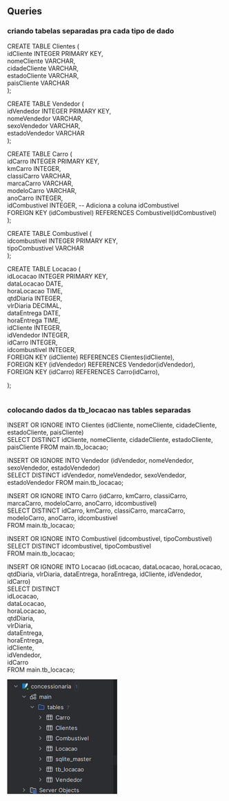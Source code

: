 ## Queries  

### criando tabelas separadas pra cada tipo de dado  
CREATE TABLE Clientes (  
    idCliente INTEGER PRIMARY KEY,  
    nomeCliente VARCHAR,  
    cidadeCliente VARCHAR,  
    estadoCliente VARCHAR,  
    paisCliente VARCHAR  
);  

CREATE TABLE Vendedor (  
    idVendedor INTEGER PRIMARY KEY,  
    nomeVendedor VARCHAR,  
    sexoVendedor VARCHAR,  
    estadoVendedor VARCHAR  
);  

CREATE TABLE Carro (  
    idCarro INTEGER PRIMARY KEY,  
    kmCarro INTEGER,  
    classiCarro VARCHAR,  
    marcaCarro VARCHAR,  
    modeloCarro VARCHAR,  
    anoCarro INTEGER,  
    idCombustivel INTEGER, -- Adiciona a coluna idCombustivel  
    FOREIGN KEY (idCombustivel) REFERENCES Combustivel(idCombustivel)  
);  


CREATE TABLE Combustivel (  
    idcombustivel INTEGER PRIMARY KEY,  
    tipoCombustivel VARCHAR  
);  

CREATE TABLE Locacao (  
    idLocacao INTEGER PRIMARY KEY,  
    dataLocacao DATE,  
    horaLocacao TIME,  
    qtdDiaria INTEGER,  
    vlrDiaria DECIMAL,  
    dataEntrega DATE,  
    horaEntrega TIME,  
    idCliente INTEGER,  
    idVendedor INTEGER,  
    idCarro INTEGER,  
    idcombustivel INTEGER,  
    FOREIGN KEY (idCliente) REFERENCES Clientes(idCliente),  
    FOREIGN KEY (idVendedor) REFERENCES Vendedor(idVendedor),  
    FOREIGN KEY (idCarro) REFERENCES Carro(idCarro),  
  
);  

#

### colocando dados da tb_locacao nas tables separadas    
INSERT OR IGNORE INTO Clientes (idCliente, nomeCliente, cidadeCliente, estadoCliente, paisCliente)  
SELECT DISTINCT idCliente, nomeCliente, cidadeCliente, estadoCliente, paisCliente
FROM main.tb_locacao;    

INSERT OR IGNORE INTO Vendedor (idVendedor, nomeVendedor, sexoVendedor, estadoVendedor)  
SELECT DISTINCT idVendedor, nomeVendedor, sexoVendedor, estadoVendedor
FROM main.tb_locacao;  

INSERT OR IGNORE INTO Carro (idCarro, kmCarro, classiCarro, marcaCarro, modeloCarro, anoCarro, idcombustivel)  
SELECT DISTINCT idCarro, kmCarro, classiCarro, marcaCarro, modeloCarro, anoCarro, idcombustivel  
FROM main.tb_locacao;  

INSERT OR IGNORE INTO Combustivel (idcombustivel, tipoCombustivel)  
SELECT DISTINCT idcombustivel, tipoCombustivel  
FROM main.tb_locacao;  

INSERT OR IGNORE INTO Locacao (idLocacao, dataLocacao, horaLocacao, qtdDiaria, vlrDiaria, dataEntrega, horaEntrega, idCliente, idVendedor, idCarro)  
SELECT DISTINCT  
    idLocacao,  
    dataLocacao,  
    horaLocacao,  
    qtdDiaria,  
    vlrDiaria,  
    dataEntrega,  
    horaEntrega,  
    idCliente,  
    idVendedor,  
    idCarro  
FROM main.tb_locacao;    

![alt text](Screenshot_29.png)
